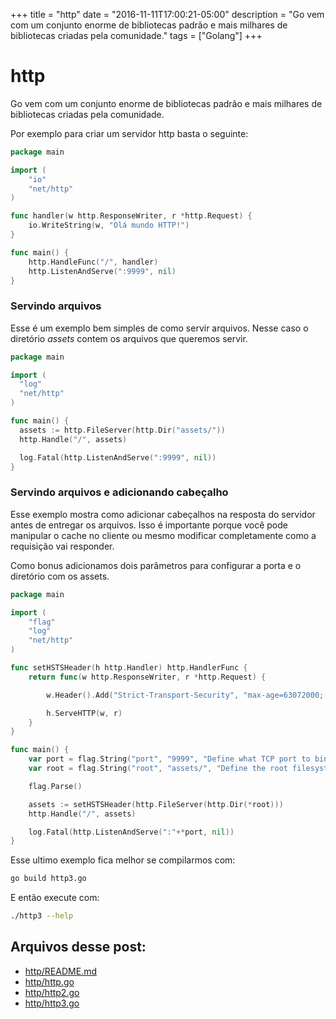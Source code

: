 +++
title = "http"
date = "2016-11-11T17:00:21-05:00"
description = "Go vem com um conjunto enorme de bibliotecas padrão e mais milhares de bibliotecas criadas pela comunidade."
tags = ["Golang"]
+++

# http

Go vem com um conjunto enorme de bibliotecas padrão e mais milhares de bibliotecas criadas pela comunidade.

Por exemplo para criar um servidor http basta o seguinte:


```go
package main

import (
	"io"
	"net/http"
)

func handler(w http.ResponseWriter, r *http.Request) {
	io.WriteString(w, "Olá mundo HTTP!")
}

func main() {
	http.HandleFunc("/", handler)
	http.ListenAndServe(":9999", nil)
}
```

### Servindo arquivos

Esse é um exemplo bem simples de como servir arquivos. Nesse caso o diretório *assets* contem os arquivos que queremos servir.

```go
package main

import (
  "log"
  "net/http"
)

func main() {
  assets := http.FileServer(http.Dir("assets/"))
  http.Handle("/", assets)

  log.Fatal(http.ListenAndServe(":9999", nil))
}
```

### Servindo arquivos e adicionando cabeçalho

Esse exemplo mostra como adicionar cabeçalhos na resposta do servidor antes de entregar os arquivos. Isso é importante porque você pode manipular o cache no cliente ou mesmo modificar completamente como a requisição vai responder.

Como bonus adicionamos dois parâmetros para configurar a porta e o diretório com os assets.

```go
package main

import (
	"flag"
	"log"
	"net/http"
)

func setHSTSHeader(h http.Handler) http.HandlerFunc {
	return func(w http.ResponseWriter, r *http.Request) {

		w.Header().Add("Strict-Transport-Security", "max-age=63072000; includeSubDomains")

		h.ServeHTTP(w, r)
	}
}

func main() {
	var port = flag.String("port", "9999", "Define what TCP port to bind to")
	var root = flag.String("root", "assets/", "Define the root filesystem path")

	flag.Parse()

	assets := setHSTSHeader(http.FileServer(http.Dir(*root)))
	http.Handle("/", assets)

	log.Fatal(http.ListenAndServe(":"+*port, nil))
}
```

Esse ultimo exemplo fica melhor se compilarmos com:

```sh
go build http3.go
```

E então execute com:

```sh
./http3 --help
```

## Arquivos desse post:

- [http/README.md](https://github.com/go-br/estudos/blob/master/http/README.md)
- [http/http.go](https://github.com/go-br/estudos/blob/master/http/http.go)
- [http/http2.go](https://github.com/go-br/estudos/blob/master/http/http2.go)
- [http/http3.go](https://github.com/go-br/estudos/blob/master/http/http3.go)
